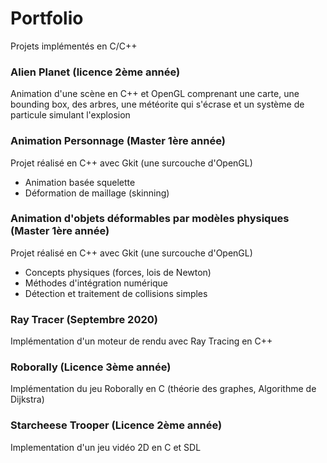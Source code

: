 # Portfolio
Projets implémentés en C/C++

### Alien Planet (licence 2ème année)
Animation d'une scène en C++ et OpenGL comprenant une carte, une bounding box, des arbres, une météorite qui s'écrase et un système de particule simulant l'explosion

### Animation Personnage (Master 1ère année)
Projet réalisé en C++ avec Gkit (une surcouche d'OpenGL)  
* Animation basée squelette  
* Déformation de maillage (skinning)  

### Animation d'objets déformables par modèles physiques (Master 1ère année)
Projet réalisé en C++ avec Gkit (une surcouche d'OpenGL)  
* Concepts physiques (forces, lois de Newton)  
* Méthodes d'intégration numérique  
* Détection et traitement de collisions simples  

### Ray Tracer (Septembre 2020)
Implémentation d'un moteur de rendu avec Ray Tracing en C++

### Roborally (Licence 3ème année)
Implémentation du jeu Roborally en C (théorie des graphes, Algorithme de Dijkstra)

### Starcheese Trooper (Licence 2ème année)
Implementation d'un jeu vidéo 2D en C et SDL
